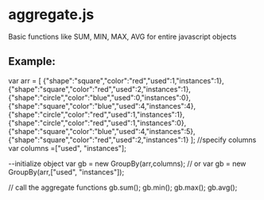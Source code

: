 ﻿# aggregate.js
Basic functions like SUM, MIN, MAX, AVG for entire javascript objects

Example:
----------------------------------------------------
var arr = [
						{"shape":"square","color":"red","used":1,"instances":1},
						{"shape":"square","color":"red","used":2,"instances":1},
						{"shape":"circle","color":"blue","used":0,"instances":0},
						{"shape":"square","color":"blue","used":4,"instances":4},
						{"shape":"circle","color":"red","used":1,"instances":1},
						{"shape":"circle","color":"red","used":1,"instances":0},
						{"shape":"square","color":"blue","used":4,"instances":5},
						{"shape":"square","color":"red","used":2,"instances":1}
					];
//specify columns 
var columns =["used", "instances"];


--initialize object
var gb = new GroupBy(arr,columns);
// or
var gb = new GroupBy(arr,["used", "instances"]);


// call the aggregate functions
gb.sum();
gb.min();
gb.max();
gb.avg();
